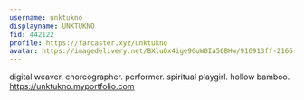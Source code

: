 ```yaml
---
username: unktukno
displayname: UNKTUKNO
fid: 442122
profile: https://farcaster.xyz/unktukno
avatar: https://imagedelivery.net/BXluQx4ige9GuW0Ia56BHw/916913ff-2166-4fa0-62bc-d15725d3bc00/original
---
```

digital weaver. choreographer. performer. spiritual playgirl. hollow bamboo.   
                                               https://unktukno.myportfolio.com  
